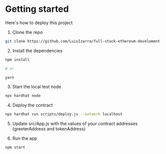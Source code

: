 # Getting started

Here's how to deploy this project

1. Clone the repo

```sh
git clone https://github.com/LuisIzarra/full-stack-ethereum-develoment.git
```

2. Install the dependencies

```sh
npm install

# or

yarn
```

3. Start the local test node

```sh
npx hardhat node
```

4. Deploy the contract

```sh
npx hardhat run scripts/deploy.js --network localhost
```

5. Update src/App.js with the values of your contract addresses (greeterAddress and tokenAddress)

6. Run the app

```sh
npm start
```
